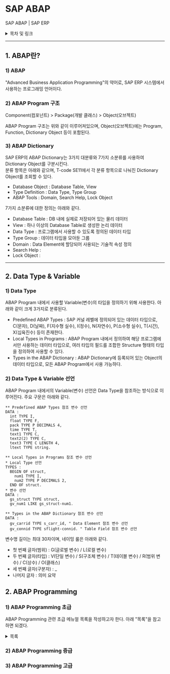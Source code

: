 # SAP ABAP    

SAP ABAP | SAP ERP    

<details>
<summary>목차 및 링크</summary>
<div markdown="1">

> [1. ABAP란?]()    
> > [1) ABAP]()    
> > [2) ABAP Program 구조]()    
> > [3) ABAP Dictionary]()    
> 
> [2. ABAP Programming]()    
> > [1) ABAP Programming 초급]()    
> > [2) ABAP Programming 중급]()    
> > [3) ABAP Programming 고급]()    

</div>
</details>
 
-----
 
## 1. ABAP란?

### 1) ABAP

 "Advanced Business Application Programming"의 약어로, SAP ERP 시스템에서 사용하는 프로그래밍 언어이다.    

### 2) ABAP Program 구조    

 Component(컴포넌트) > Package(개발 클래스) > Object(오브젝트)    

 ABAP Program 구조는 위와 같이 이루어져있으며, Object(오브젝트)에는 Program, Function, Dictionary Object 등이 포함된다.    

### 3) ABAP Dictionary

 SAP ERP의 ABAP Dictionary는 3가지 대분류와 7가지 소분류를 사용하여 Dictionary Object를 구분시킨다.    
 분류 항목은 아래와 같으며, T-code SE11에서 각 분류 항목으로 나눠진 Dictionary Object를 조회할 수 있다.    
 
 - Database Object : Database Table, View    
 - Type Definition : Data Type, Type Group    
 - ABAP Tools : Domain, Search Help, Lock Object    

 7가지 소분류에 대한 정의는 아래와 같다.    

 - Database Table : DB 내에 실제로 저장되어 있는 물리 데이터    
 - View : 하나 이상의 Database Table로 생성한 논리 데이터    
 - Data Type : 프로그램에서 사용할 수 있도록 정의된 데이터 타입    
 - Type Group : 데이터 타입을 모아둔 그룹    
 - Domain : Data Element에 할당되어 사용되는 기술적 속성 정의    
 - Search Help :     
 - Lock Object :     
 
-----
 
## 2. Data Type & Variable
 
### 1) Data Type    
 
 ABAP Program 내에서 사용할 Variable(변수)의 타입을 정의하기 위해 사용한다. 아래와 같이 크게 3가지로 분류된다.    

 - Predefined ABAP Types : SAP 커널 레벨에 정의되어 있는 데이터 타입으로, C(문자), D(날짜), F(지수형 실수), I(정수), N(자연수), P(소수형 실수), T(시간), X(십육진수) 등이 존재한다.    
 - Local Types in Programs : ABAP Program 내에서 정의하여 해당 프로그램에서만 사용하는 데이터 타입으로, 여러 타입의 필드를 조합한 Structure 형태의 타입을 정의하여 사용할 수 있다.    
 - Types in the ABAP Dictionary : ABAP Dictionary에 등록되어 있는 Object의 데이터 타입으로, 모든 ABAP Program에서 사용 가능하다.    
 
### 2) Data Type & Variable 선언    
 
 ABAP Program 내에서의 Variable(변수) 선언은 Data Type을 참조하는 방식으로 이루어진다. 주요 구문은 아래와 같다.    
 
```ABAP
** Predefined ABAP Types 참조 변수 선언
DATA : 
  int TYPE I,
  float TYPE F,
  pack TYPE P DECIMALS 4,
  time TYPE T,
  text1 TYPE C,
  text2(2) TYPE C,
  text3 TYPE C LENGTH 4,
  ltext TYPE string.

** Local Types in Programs 참조 변수 선언
* Local Type 선언
TYPES : 
  BEGIN OF struct,
    num1 TYPE I,
    num2 TYPE P DECIMALS 2,
  END OF struct.
* 변수 선언
DATA : 
  gs_struct TYPE struct,
  gv_num1 LIKE gs_struct-num1.

** Types in the ABAP Dictionary 참조 변수 선언
DATA : 
  gv_carrid TYPE s_carr_id, " Data Element 참조 변수 선언
  gv_connid TYPE sflight-connid. " Table Field 참조 변수 선언
```
 
 변수명 길이는 최대 30자이며, 네이밍 룰은 아래와 같다.    
 
 - 첫 번째 글자(범위) : G(글로벌 변수) / L(로컬 변수)
 - 두 번째 글자(타입) : V(단일 변수) / S(구조체 변수) / T(테이블 변수) / R(범위 변수) / C(상수) / O(클래스)
 - 세 번째 글자(구분자) : _
 - 나머지 글자 : 의미 요약







## 2. ABAP Programming    

### 1) ABAP Programming 초급    

 ABAP Programming 관련 초급 메뉴얼 목록을 작성하고자 한다. 아래 "목록"을 참고하면 되겠다.    

<details>
<summary>목록</summary>
<div markdown="1">

> 코어 모듈
> - MM : "Material Management"의 약어로, 구매 및 자재 관리 모듈
> - PP : "Production Planning"의 약어로, 생산 관리 모듈
> - SD : "Sales and Distribution"의 약어로, 영업 및 유통(물류) 관리 모듈
> - FI : "Financial"의 약자로, 재무 회계 모듈 (외부 보고용 회계)
> - CO : "Controlling"의 약자로, 관리 회계 모듈 (내부 전략용 회계)
> - HR : "Human Resources"의 약어로, 인사 관리 모듈
> - BW : "Business Warehouse"의 약어로, 데이터 관리 모듈
> - BI : "Business Intelligence"의 약어로, 데이터 분석 및 리포팅 모듈
> 
> 서브 모듈
> - QM : "Quality Management"의 약어로, 품질 관리 모듈
> - IM : "Investment Management"의 약어로, 수출입 및 투자 관리 모듈
> - LE : "Logistics Execution"의 약어로, 재고 및 보관 관리 모듈
> - PM : "Plant Management"의 약어로, 설비 관리 모듈
> - TR : "Treasury"의 약자로, 자금 관리 모듈
> - FB : "Firm Banking"의 약어로, 펌뱅킹 관리 모듈 (은행 업무)
> - PI : "Process Integration"의 약어로, non-SAP 프로그램 데이터 연동 관리 모듈

</div>
</details>

### 2) ABAP Programming 중급    

### 3) ABAP Programming 고급    








